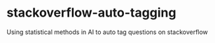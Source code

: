# stackoverflow-auto-tagging
Using statistical methods in AI to auto tag questions on stackoverflow

